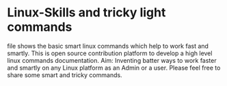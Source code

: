 # Linux-Skills and tricky light commands
file shows the basic smart linux commands which help to work fast and smartly.
This is open source contribution platform to develop a high level linux commands documentation.
Aim: Inventing batter ways to work faster and smartly on any Linux platform as an Admin or a user.
Please feel free to share some smart and tricky commands.
